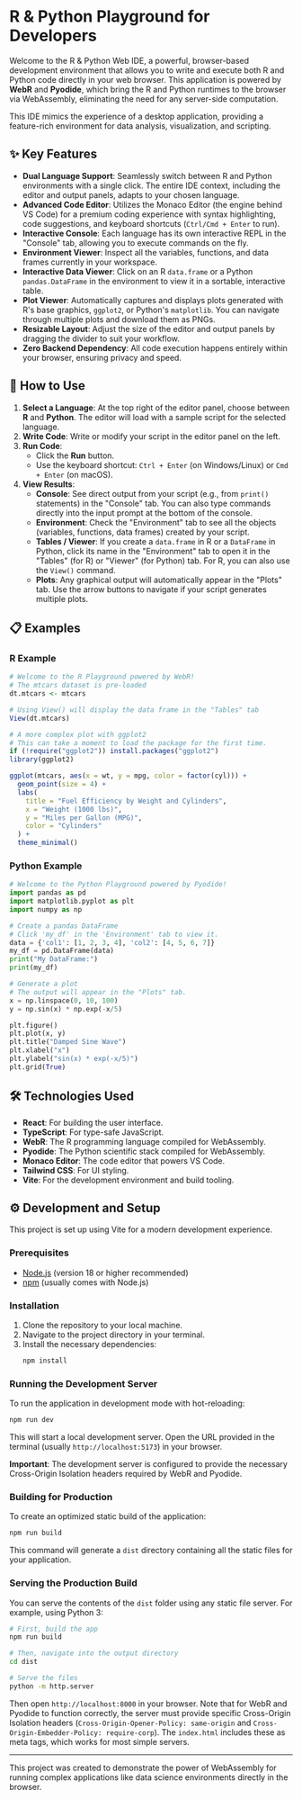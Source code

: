 # R & Python Playground for Developers

Welcome to the R & Python Web IDE, a powerful, browser-based development environment that allows you to write and execute both R and Python code directly in your web browser. This application is powered by **WebR** and **Pyodide**, which bring the R and Python runtimes to the browser via WebAssembly, eliminating the need for any server-side computation.

This IDE mimics the experience of a desktop application, providing a feature-rich environment for data analysis, visualization, and scripting.


## ✨ Key Features

- **Dual Language Support**: Seamlessly switch between R and Python environments with a single click. The entire IDE context, including the editor and output panels, adapts to your chosen language.
- **Advanced Code Editor**: Utilizes the Monaco Editor (the engine behind VS Code) for a premium coding experience with syntax highlighting, code suggestions, and keyboard shortcuts (`Ctrl/Cmd + Enter` to run).
- **Interactive Console**: Each language has its own interactive REPL in the "Console" tab, allowing you to execute commands on the fly.
- **Environment Viewer**: Inspect all the variables, functions, and data frames currently in your workspace.
- **Interactive Data Viewer**: Click on an R `data.frame` or a Python `pandas.DataFrame` in the environment to view it in a sortable, interactive table.
- **Plot Viewer**: Automatically captures and displays plots generated with R's base graphics, `ggplot2`, or Python's `matplotlib`. You can navigate through multiple plots and download them as PNGs.
- **Resizable Layout**: Adjust the size of the editor and output panels by dragging the divider to suit your workflow.
- **Zero Backend Dependency**: All code execution happens entirely within your browser, ensuring privacy and speed.

## 🚀 How to Use

1.  **Select a Language**: At the top right of the editor panel, choose between **R** and **Python**. The editor will load with a sample script for the selected language.
2.  **Write Code**: Write or modify your script in the editor panel on the left.
3.  **Run Code**:
    - Click the **Run** button.
    - Use the keyboard shortcut: `Ctrl + Enter` (on Windows/Linux) or `Cmd + Enter` (on macOS).
4.  **View Results**:
    - **Console**: See direct output from your script (e.g., from `print()` statements) in the "Console" tab. You can also type commands directly into the input prompt at the bottom of the console.
    - **Environment**: Check the "Environment" tab to see all the objects (variables, functions, data frames) created by your script.
    - **Tables / Viewer**: If you create a `data.frame` in R or a `DataFrame` in Python, click its name in the "Environment" tab to open it in the "Tables" (for R) or "Viewer" (for Python) tab. For R, you can also use the `View()` command.
    - **Plots**: Any graphical output will automatically appear in the "Plots" tab. Use the arrow buttons to navigate if your script generates multiple plots.

## 📋 Examples

### R Example

```r
# Welcome to the R Playground powered by WebR!
# The mtcars dataset is pre-loaded
dt.mtcars <- mtcars

# Using View() will display the data frame in the "Tables" tab
View(dt.mtcars)

# A more complex plot with ggplot2
# This can take a moment to load the package for the first time.
if (!require("ggplot2")) install.packages("ggplot2")
library(ggplot2)

ggplot(mtcars, aes(x = wt, y = mpg, color = factor(cyl))) +
  geom_point(size = 4) +
  labs(
    title = "Fuel Efficiency by Weight and Cylinders",
    x = "Weight (1000 lbs)",
    y = "Miles per Gallon (MPG)",
    color = "Cylinders"
  ) +
  theme_minimal()
```

### Python Example

```python
# Welcome to the Python Playground powered by Pyodide!
import pandas as pd
import matplotlib.pyplot as plt
import numpy as np

# Create a pandas DataFrame
# Click 'my_df' in the 'Environment' tab to view it.
data = {'col1': [1, 2, 3, 4], 'col2': [4, 5, 6, 7]}
my_df = pd.DataFrame(data)
print("My DataFrame:")
print(my_df)

# Generate a plot
# The output will appear in the "Plots" tab.
x = np.linspace(0, 10, 100)
y = np.sin(x) * np.exp(-x/5)

plt.figure()
plt.plot(x, y)
plt.title("Damped Sine Wave")
plt.xlabel("x")
plt.ylabel("sin(x) * exp(-x/5)")
plt.grid(True)
```

## 🛠️ Technologies Used

-   **React**: For building the user interface.
-   **TypeScript**: For type-safe JavaScript.
-   **WebR**: The R programming language compiled for WebAssembly.
-   **Pyodide**: The Python scientific stack compiled for WebAssembly.
-   **Monaco Editor**: The code editor that powers VS Code.
-   **Tailwind CSS**: For UI styling.
-   **Vite**: For the development environment and build tooling.

## ⚙️ Development and Setup

This project is set up using Vite for a modern development experience.

### Prerequisites
- [Node.js](https://nodejs.org/) (version 18 or higher recommended)
- [npm](https://www.npmjs.com/) (usually comes with Node.js)

### Installation
1.  Clone the repository to your local machine.
2.  Navigate to the project directory in your terminal.
3.  Install the necessary dependencies:
    ```bash
    npm install
    ```

### Running the Development Server
To run the application in development mode with hot-reloading:
```bash
npm run dev
```
This will start a local development server. Open the URL provided in the terminal (usually `http://localhost:5173`) in your browser.

**Important**: The development server is configured to provide the necessary Cross-Origin Isolation headers required by WebR and Pyodide.

### Building for Production
To create an optimized static build of the application:
```bash
npm run build
```
This command will generate a `dist` directory containing all the static files for your application.

### Serving the Production Build
You can serve the contents of the `dist` folder using any static file server. For example, using Python 3:
```bash
# First, build the app
npm run build

# Then, navigate into the output directory
cd dist

# Serve the files
python -m http.server
```
Then open `http://localhost:8000` in your browser. Note that for WebR and Pyodide to function correctly, the server must provide specific Cross-Origin Isolation headers (`Cross-Origin-Opener-Policy: same-origin` and `Cross-Origin-Embedder-Policy: require-corp`). The `index.html` includes these as meta tags, which works for most simple servers.

---

This project was created to demonstrate the power of WebAssembly for running complex applications like data science environments directly in the browser.
